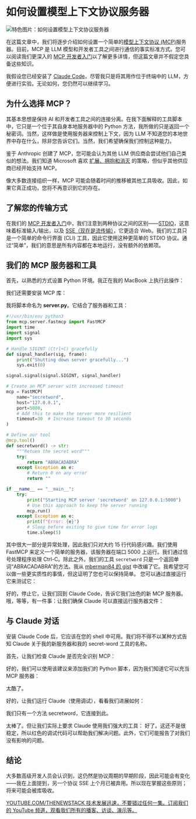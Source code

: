 # 如何设置模型上下文协议服务器

![特色图片：如何设置模型上下文协议服务器](https://cdn.thenewstack.io/media/2025/05/e2a1e453-levi-meir-clancy-fey5508i7m0-unsplashb-1024x576.jpg)

在这篇文章中，我们将逐步介绍如何设置一个简单的[模型上下文协议 (MCP)](https://thenewstack.io/mcp-the-missing-link-between-ai-agents-and-apis/)服务器。目前，MCP 是 LLM 模型和开发者工具之间进行通信的事实标准方式。您可以阅读我们更深入的 [MCP 开发者入门](https://thenewstack.io/model-context-protocol-a-primer-for-the-developers/)以了解更多详情，但这篇文章并不假定您具备这些知识。

我假设您已经安装了 [Claude Code](https://thenewstack.io/claude-code-and-the-art-of-test-driven-development/)，尽管我只是将其用作位于终端中的 LLM，方便进行实验。无论如何，您仍然可以继续学习。

## 为什么选择 MCP？

其基本思想是保持 AI 和开发者工具之间的连接分离。在我下面解释的工具脚本中，它只是一个位于其自身本地服务器中的 Python 方法，我所做的只是返回一个秘密词。当然，这样做是使用服务器来控制上下文，因为 LLM 不知道您的本地世界中存在什么，除非您告诉它们。当然，我们希望确保我们控制这种能力。

鉴于 Anthropic 创建了 MCP，您可能会认为其他 LLM 供应商会尝试他们自己类似的想法。我们知道 Microsoft 喜欢 [扩展、拥抱和消灭](https://dev.to/meatboy/what-are-modern-examples-of-embrace-extend-and-extinguish-21j3) 的策略，但似乎其他供应商已经开始支持 MCP。

像大多数连接组织一样，MCP 可能会随着时间的推移被其他工具吸收。因此，如果它真正成功，您将不再意识到它的存在。

## 了解您的传输方式

在我们的 [MCP 开发者入门](https://thenewstack.io/model-context-protocol-a-primer-for-the-developers/)中，我们注意到两种协议之间的区别——[STDIO](https://mcp-framework.com/docs/Transports/stdio-transport)，这意味着标准输入/输出，以及 [SSE（现在是流传输）](https://mcp-framework.com/docs/Transports/http-stream-transport)，它更适合 Web。我们的工具只是一个简单的命令行界面 (CLI) 工具，因此它使用这种更简单的 STDIO 协议。通过“简单”，我们的意思是所有内容都在本地运行，没有额外的依赖项。

## 我们的 MCP 服务器和工具

首先，以熟悉的方式设置 Python 环境。我正在我的 MacBook 上执行此操作：

我们还需要安装 MCP 库：

我将脚本命名为 **server.py**。它结合了服务器和工具：

```python
#!/usr/bin/env python3
from mcp.server.fastmcp import FastMCP
import time
import signal
import sys

# Handle SIGINT (Ctrl+C) gracefully
def signal_handler(sig, frame):
    print("Shutting down server gracefully...")
    sys.exit(0)

signal.signal(signal.SIGINT, signal_handler)

# Create an MCP server with increased timeout
mcp = FastMCP(
    name="secretword",
    host="127.0.0.1",
    port=5000,
    # Add this to make the server more resilient
    timeout=30  # Increase timeout to 30 seconds
)

# Define our tool
@mcp.tool()
def secretword() -> str:
    """Retuen the secret word"""
    try:
        return "ABRACADABRA"
    except Exception as e:
        # Return 0 on any error
        return ""

if __name__ == "__main__":
    try:
        print("Starting MCP server 'secretword' on 127.0.0.1:5000")
        # Use this approach to keep the server running
        mcp.run()
    except Exception as e:
        print(f"Error: {e}")
        # Sleep before exiting to give time for error logs
        time.sleep(5)
```

其中很大一部分是异常处理，因此我们只对大约 15 行代码感兴趣。我们使用 FastMCP 来定义一个简单的服务器，该服务器在端口 5000 上运行。我们通过信号处理程序处理 Ctrl-C。除此之外，我们的工具 `secretword` 只是一个返回单词“ABRACADABRA”的方法。我从 [mberman84 的 gist](https://gist.github.com/mberman84/2faeddf57113826d7440bfadbe5ce6e5) 中改编了它。我希望您可以做一些更实质性的事情，但这证明了您也可以保持简单。
您可以通过直接运行它来测试它：

好的，停止它，让我们回到 Claude Code，告诉它我们出色的新 MCP 服务器。哦，等等，有一件事：让我们确保 Claude 可以直接运行服务器文件：

## 与 Claude 对话

安装 Claude Code 后，它应该在您的 shell 中可用。我们将不得不以某种方式告知 Claude 关于我的新服务器和我的 secret-word 工具的名称。

首先，让我们检查 Claude 是否完全识别 MCP：

好的，我们可以使用该建议来添加我们的 Python 脚本，因为我们知道它可以充当 MCP 服务器：

太酷了。

好的，让我们运行 Claude（使用调试），看看我们进展如何：

我们只有一个方法 secretword，它连接到此。

太棒了。但让我们实际上要求 Claude 使用我们强大的工具：
好了。这还不是很稳定，所以红色的调试代码可以帮助我们解决问题。此外，它们可能报告了对我们没有影响的问题。

## 结论

大多数高级开发人员会认识到，这仍然是协议周期的早期阶段，因此可能会有变化——我在上面提到，另一个协议 SSE 上个月已被弃用。所以现在掌握这些原则；将来可能会被库吸收。

[
YOUTUBE.COM/THENEWSTACK
技术发展迅速，不要错过任何一集。订阅我们的 YouTube 频道，观看我们所有的播客、访谈、演示等。
](https://youtube.com/thenewstack?sub_confirmation=1)